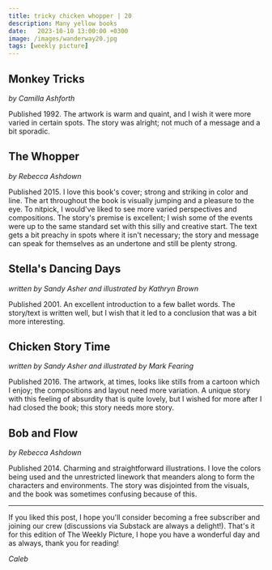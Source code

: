 ```yaml
---
title: tricky chicken whopper | 20
description: Many yellow books
date:   2023-10-10 13:00:00 +0300
image: /images/wanderway20.jpg
tags: [weekly picture]
---
```


## Monkey Tricks

*by Camilla Ashforth*

Published 1992. The artwork is warm and quaint, and I wish it were more varied in certain spots. The story was alright; not much of a message and a bit sporadic.

## The Whopper

*by Rebecca Ashdown*

Published 2015. I love this book's cover; strong and striking in color and line. The art throughout the book is visually jumping and a pleasure to the eye. To nitpick, I would've liked to see more varied perspectives and compositions. The story's premise is excellent; I wish some of the events were up to the same standard set with this silly and creative start. The text gets a bit preachy in spots where it isn't necessary; the story and message can speak for themselves as an undertone and still be plenty strong.

## Stella's Dancing Days

*written by Sandy Asher and illustrated by Kathryn Brown*

Published 2001. An excellent introduction to a few ballet words. The story/text is written well, but I wish that it led to a conclusion that was a bit more interesting.

## Chicken Story Time

*written by Sandy Asher and illustrated by Mark Fearing*

Published 2016. The artwork, at times, looks like stills from a cartoon which I enjoy; the compositions and layout need more variation. A unique story with this feeling of absurdity that is quite lovely, but I wished for more after I had closed the book; this story needs more story.

## Bob and Flow

*by Rebecca Ashdown*

Published 2014. Charming and straightforward illustrations. I love the colors being used and the unrestricted linework that meanders along to form the characters and environments. The story was disjointed from the visuals, and the book was sometimes confusing because of this.

***

If you liked this post, I hope you'll consider becoming a free subscriber and joining our crew (discussions via Substack are always a delight!). That's it for this edition of The Weekly Picture, I hope you have a wonderful day and as always, thank you for reading!

*Caleb*
